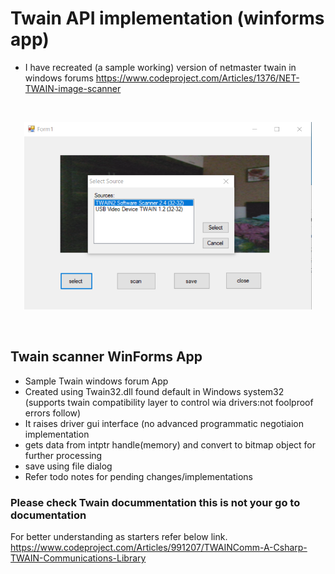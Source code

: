 # Twain API implementation (winforms app)
- I have recreated (a sample working) version of netmaster twain in windows forums
https://www.codeproject.com/Articles/1376/NET-TWAIN-image-scanner


<br>

<p align="center">
  <img width="460" height="300" src="twain scanner screenshot.png">
</p>
<br>

## Twain scanner WinForms App 
- Sample Twain windows forum App
- Created using Twain32.dll found default in Windows system32 (supports twain compatibility layer to control wia drivers:not foolproof errors follow)
- It raises driver gui interface (no advanced programmatic negotiaion implementation
- gets data from intptr handle(memory) and convert to bitmap object for further processing
- save using file dialog
- Refer todo notes for pending changes/implementations




### Please check Twain docummentation this is not your go to documentation
For better understanding as starters refer below link. 
https://www.codeproject.com/Articles/991207/TWAINComm-A-Csharp-TWAIN-Communications-Library
